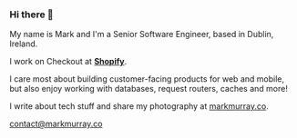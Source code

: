 ### Hi there 👋

My name is Mark and I'm a Senior Software Engineer, based in Dublin, Ireland. 

I work on Checkout at [**Shopify**](https://shopify.com).

I care most about building customer-facing products for web and mobile, but also enjoy working with databases, request routers, caches and more!

I write about tech stuff and share my photography at [markmurray.co](https://markmurray.co).

[contact@markmurray.co](mailto:contact@markmurray.co)
